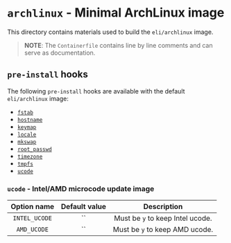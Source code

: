 # `archlinux` - Minimal ArchLinux image

This directory contains materials used to build the `eli/archlinux` image.

> **NOTE**: The `Containerfile` contains line by line comments and can serve as
> documentation.

## `pre-install` hooks

The following `pre-install` hooks are available with the default `eli/archlinux`
image:

- [`fstab`](../../docs/pre-install-hooks.md#fstab)
- [`hostname`](../../docs/pre-install-hooks.md#hostname)
- [`keymap`](../../docs/pre-install-hooks.md#keymap)
- [`locale`](../../docs/pre-install-hooks.md#locale)
- [`mkswap`](../../docs/pre-install-hooks.md#mkswap)
- [`root_passwd`](../../docs/pre-install-hooks.md#root_passwd)
- [`timezone`](../../docs/pre-install-hooks.md#timezone)
- [`tmpfs`](../../docs/pre-install-hooks.md#tmpfs)
- [`ucode`](#ucode---intelamd-microcode-update-image)

### `ucode` - Intel/AMD microcode update image

|  Option name  | Default value |           Description            |
| :-----------: | :-----------: | :------------------------------: |
| `INTEL_UCODE` |      ``       | Must be `y` to keep Intel ucode. |
|  `AMD_UCODE`  |      ``       |  Must be `y` to keep AMD ucode.  |
